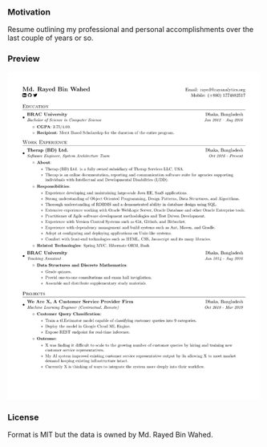 ### Motivation

Resume outlining my professional and personal accomplishments over the last couple of years or so.

### Preview
![Resume Screenshot](/rayed_bin_wahed_resume_preview.png)

### License
Format is MIT but the data is owned by Md. Rayed Bin Wahed.
